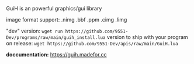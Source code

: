 GuiH is an powerful graphics/gui library

image format support: .nimg .bbf .ppm .cimg .limg

"dev" version: `wget run https://github.com/9551-Dev/programs/raw/main/guih_install.lua`
version to ship with your program on release: `wget https://github.com/9551-Dev/apis/raw/main/GuiH.lua`

**doccumentation:** https://guih.madefor.cc
